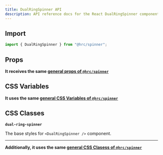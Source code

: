 ```yaml
---
title: DualRingSpinner API
description: API reference docs for the React DualRingSpinner component
---
```


## Import

```js
import { DualRingSpinner } from "@hrc/spinner";
```

## Props

**It receives the same [general props of
`@hrc/spinner`](/hrc/packages/spinner#props)**

## CSS Variables

**It uses the same [general CSS Variables of
`@hrc/spinner`](/hrc/packages/spinner#css-variables)**

## CSS Classes

**`dual-ring-spinner`**

The base styles for `<DualRingSpinner />` component.

---

**Additionally, it uses the same [general CSS Clasess of
`@hrc/spinner`](/hrc/packages/spinner#css-classes)**

